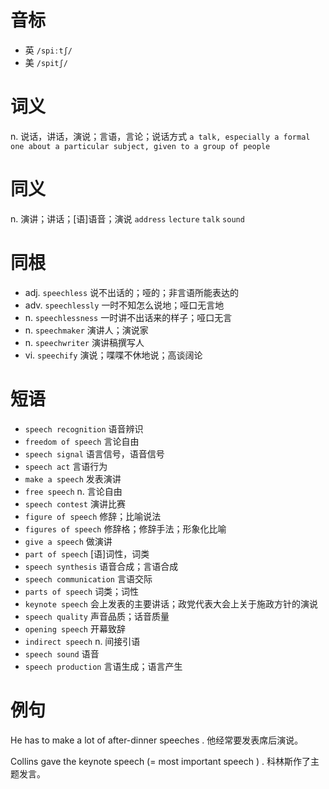 # 音标

- 英 `/spiːtʃ/`
- 美 `/spitʃ/`

# 词义

n. 说话，讲话，演说；言语，言论；说话方式
`a talk, especially a formal one about a particular subject, given to a group of people`

# 同义

n. 演讲；讲话；[语]语音；演说
`address` `lecture` `talk` `sound`

# 同根

- adj. `speechless` 说不出话的；哑的；非言语所能表达的
- adv. `speechlessly` 一时不知怎么说地；哑口无言地
- n. `speechlessness` 一时讲不出话来的样子；哑口无言
- n. `speechmaker` 演讲人；演说家
- n. `speechwriter` 演讲稿撰写人
- vi. `speechify` 演说；喋喋不休地说；高谈阔论

# 短语

- `speech recognition` 语音辨识
- `freedom of speech` 言论自由
- `speech signal` 语言信号，语音信号
- `speech act` 言语行为
- `make a speech` 发表演讲
- `free speech` n. 言论自由
- `speech contest` 演讲比赛
- `figure of speech` 修辞；比喻说法
- `figures of speech` 修辞格；修辞手法；形象化比喻
- `give a speech` 做演讲
- `part of speech` [语]词性，词类
- `speech synthesis` 语音合成；言语合成
- `speech communication` 言语交际
- `parts of speech` 词类；词性
- `keynote speech` 会上发表的主要讲话；政党代表大会上关于施政方针的演说
- `speech quality` 声音品质；话音质量
- `opening speech` 开幕致辞
- `indirect speech` n. 间接引语
- `speech sound` 语音
- `speech production` 言语生成；语言产生

# 例句

He has to make a lot of after-dinner speeches .
他经常要发表席后演说。

Collins gave the keynote speech (= most important speech ) .
科林斯作了主题发言。



